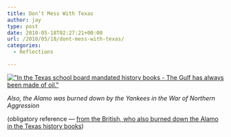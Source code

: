 ```yaml
---
title: Don’t Mess With Texas
author: jay
type: post
date: 2010-05-18T02:27:21+00:00
url: /2010/05/18/dont-mess-with-texas/
categories:
  - Reflections

---
```

[![][1]][2]

_Also, the Alamo was burned down by the Yankees in the War of Northern Aggression_

(obligatory reference — [from the British, who also burned down the Alamo in the Texas history books][3])

 [1]: https://cdn.rambleon.org/migrate/2010/05/schoolboardtweet.png ("In the Texas school board mandated history books - The Gulf has always been made of oil.")
 [2]: http://twitter.com/jasonadamyoung/status/14198088490
 [3]: http://www.guardian.co.uk/world/2010/may/16/texas-schools-rewrites-us-history